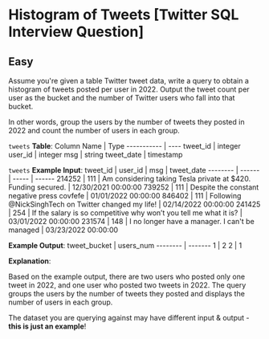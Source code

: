 # Histogram of Tweets [Twitter SQL Interview Question]

## Easy

Assume you're given a table Twitter tweet data, write a query to obtain a histogram of tweets posted per user in 2022. Output the tweet count per user as the bucket and the number of Twitter users who fall into that bucket.

In other words, group the users by the number of tweets they posted in 2022 and count the number of users in each group.

`tweets` **Table**:
Column Name	| Type
----------- | ----
tweet_id |	integer
user_id	| integer
msg	| string
tweet_date	| timestamp

`tweets` **Example Input**:
tweet_id	| user_id	| msg	| tweet_date
-------- | ------ | ----- | ------
214252	| 111	| Am considering taking Tesla private at $420. Funding secured.	| 12/30/2021 00:00:00
739252	| 111	| Despite the constant negative press covfefe	| 01/01/2022 00:00:00
846402	| 111	| Following @NickSinghTech on Twitter changed my life!	| 02/14/2022 00:00:00
241425	| 254	| If the salary is so competitive why won’t you tell me what it is?	| 03/01/2022 00:00:00
231574	| 148	| I no longer have a manager. I can't be managed	| 03/23/2022 00:00:00

**Example Output**:
tweet_bucket	| users_num
-------- | -------
1	| 2
2	| 1

**Explanation**:

Based on the example output, there are two users who posted only one tweet in 2022, and one user who posted two tweets in 2022. The query groups the users by the number of tweets they posted and displays the number of users in each group.

The dataset you are querying against may have different input & output - **this is just an example**!
